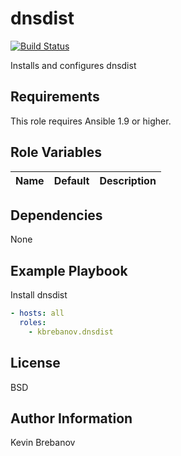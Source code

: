 dnsdist
=======

[![Build Status](https://travis-ci.org/kbrebanov/ansible-dnsdist.svg?branch=master)](https://travis-ci.org/kbrebanov/ansible-dnsdist)

Installs and configures dnsdist

Requirements
------------

This role requires Ansible 1.9 or higher.

Role Variables
--------------

| Name | Default | Description |
|:-----|:--------|:------------|

Dependencies
------------

None

Example Playbook
----------------

Install dnsdist
```yaml
- hosts: all
  roles:
    - kbrebanov.dnsdist
```

License
-------

BSD

Author Information
------------------

Kevin Brebanov
